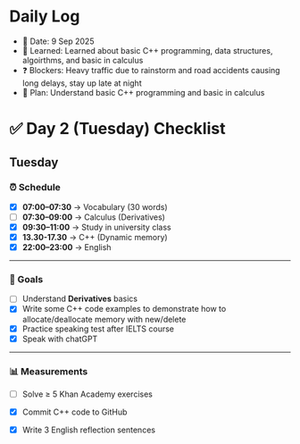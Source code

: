 # Daily Log
- 📅 Date: 9 Sep 2025
- 📖 Learned: Learned about basic C++ programming, data structures, algoirthms, and basic in calculus
- ❓ Blockers: Heavy traffic due to rainstorm and road accidents causing long delays, stay up late at night
- 🎯 Plan: Understand basic C++ programming and basic in calculus

# ✅ Day 2 (Tuesday) Checklist
## Tuesday 

### ⏰ Schedule
- [x] **07:00–07:30** → Vocabulary (30 words)  
- [ ] **07:30–09:00** → Calculus (Derivatives)  
- [x] **09:30–11:00** → Study in university class
- [x] **13.30-17.30** → C++ (Dynamic memory)
- [x] **22:00–23:00** → English  

---

### 🎯 Goals
- [ ] Understand **Derivatives** basics  
- [x] Write some C++ code examples to demonstrate how to allocate/deallocate memory with new/delete
- [x] Practice speaking test after IELTS course
- [X] Speak with chatGPT

---

### 📊 Measurements
- [ ] Solve ≥ 5 Khan Academy exercises  
- [x] Commit C++ code to GitHub  
- [x] Write 3 English reflection sentences

